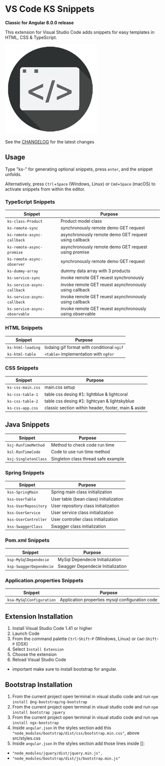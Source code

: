 # VS Code KS Snippets

**Classic for Angular 8.0.0 release**

This extension for Visual Studio Code adds snippets for easy templates in HTML, CSS & TypeScript.

![Use Extension](images/icon.png)

See the [CHANGELOG](CHANGELOG.md) for the latest changes

## Usage

Type "ks-" for generating optional snippets, press `enter`, and the snippet unfolds.

Alternatively, press `Ctrl`+`Space` (Windows, Linux) or `Cmd`+`Space` (macOS) to activate snippets from within the editor.

### TypeScript Snippets

| Snippet                      | Purpose                                                  |
| ---------------------------- | -------------------------------------------------------- |
| `ks-class-Product`           | Product model class                                      |
| `ks-remote-sync`             | synchronously remote demo GET request                    |
| `ks-remote-async-callback`   | asynchronously remote demo GET request using callback    |
| `ks-remote-async-promise`    | asynchronously remote demo GET request using promise     |
| `ks-remote-async-observer`   | synchronously remote demo GET request                    |
| `ks-dummy-array`             | dummy data array with 3 products                         |
| `ks-service-sync`            | invoke remote GET reuest synchronously                   |
| `ks-service-async-callback`  | invoke remote GET reuest asynchronously using callback   |
| `ks-service-async-callback`  | invoke remote GET reuest asynchronously using callback   |
| `ks-service-async-observable`| invoke remote GET reuest asynchronously using observable |

### HTML Snippets

| Snippet              | Purpose                                             |
| -------------------- | --------------------------------------------------- |
| `ks-html-loading`    | lodaing gif format with conditional `ngif`          |
| `ks-html-table`      | `<table>` implementation with `ngFor`               |

### CSS Snippets

| Snippet              | Purpose                                             |
| -------------------- | --------------------------------------------------- |
| `ks-css-main.css`    | main.css setup                                      |
| `ks-css-table-1`     | table css desing #1: lightblue & lightcoral         |
| `ks-css-table-2`     | table css desing #1: lightcyan & lightskyblue       |
| `ks-css-app.css`     | classic section within header, footer, main & aside |

## Java Snippets

| Snippet                      | Purpose                                                  |
| ---------------------------- | -------------------------------------------------------- |
| `ksj-RunTimeMethod`          | Method to check code run time                            |
| `ksl-RunTimeCode`            | Code to use run time method                              |
| `ksj-SingletonClass`         | Singleton class thread safe example                      |

### Spring Snippets

| Snippet                      | Purpose                                                  |
| ---------------------------- | -------------------------------------------------------- |
| `kss-SpringMain`             | Spring main class initialization                         |
| `kss-UserTable`              | User table (bean class) initialization                   |
| `kss-UserRepository`         | User repository class initialization                     |
| `kss-UserService`            | User service class initialization                        |
| `kss-UserController`         | User controller class initialization                     |
| `kss-SwaggerClass`           | Swagger class initialization                             |

### Pom.xml Snippets

| Snippet                      | Purpose                                                  |
| ---------------------------- | -------------------------------------------------------- |
| `ksp-MySqlDependecie`        | MySql Dependecie Initialization                          |
| `ksp-SwaggerDependecie`      | Swagger Dependecie Initialization                        |

### Application.properties Snippets

| Snippet                      | Purpose                                                  |
| ---------------------------- | -------------------------------------------------------- |
| `ksa-MySqlConfiguration`     | Application properties mysql configuration code          |

## Extension Installation

01. Install Visual Studio Code 1.41 or higher
02. Launch Code
03. From the command palette `Ctrl`-`Shift`-`P` (Windows, Linux) or `Cmd`-`Shift`-`P` (OSX)
04. Select `Install Extension`
05. Choose the extension
06. Reload Visual Studio Code
  - important make sure to install bootstrap for angular.

## Bootstrap Installation
01. From the current project open terminal in visual studio code and run `npm install @ng-bootstrap/ng-bootstrap`
02. From the current project open terminal in visual studio code and run `npm install bootstrap jquery`
03. From the current project open terminal in visual studio code and run `npm install ngx-bootstrap`
04. Inside `angular.json` in the styles section add this `"node_modules/bootstrap/dist/css/bootstrap.min.css"`, above src/styles.css
05. Inside `angular.json` in the styles section add those lines inside []:
  - `"node_modules/jquery/dist/jquery.min.js",`    
  - `"node_modules/bootstrap/dist/js/bootstrap.min.js"`
